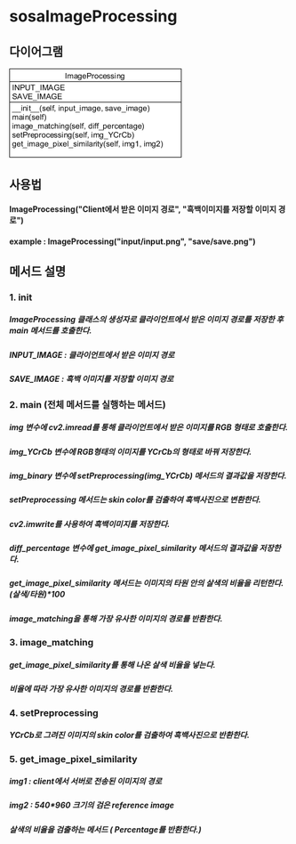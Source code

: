 # sosaImageProcessing

## 다이어그램
 ![diagram](./diagram.png "diagram")

## 사용법
#### ImageProcessing("Client에서 받은 이미지 경로", "흑백이미지를 저장할 이미지 경로")
#### example : ImageProcessing("input/input.png", "save/save.png")
 
 
## 메서드 설명
### 1. __init__
##### ImageProcessing 클래스의 생성자로 클라이언트에서 받은 이미지 경로를 저장한 후 main 메서드를 호출한다.
##### INPUT_IMAGE : 클라이언트에서 받은 이미지 경로
##### SAVE_IMAGE : 흑백 이미지를 저장할 이미지 경로
 
 
### 2. main (전체 메서드를 실행하는 메서드)
##### img 변수에 cv2.imread를 통해 클라이언트에서 받은 이미지를 RGB 형태로 호출한다.
##### img_YCrCb 변수에 RGB형태의 이미지를 YCrCb의 형태로 바꿔 저장한다.
##### img_binary 변수에 setPreprocessing(img_YCrCb) 메서드의 결과값을 저장한다.
##### setPreprocessing 메서드는 skin color를 검출하여 흑백사진으로 변환한다.
##### cv2.imwrite를 사용하여 흑백이미지를 저장한다.
##### diff_percentage 변수에 get_image_pixel_similarity 메서드의 결과값을 저장한다.
##### get_image_pixel_similarity 메서드는 이미지의 타원 안의 살색의 비율을 리턴한다. (살색/타원)*100
##### image_matching을 통해 가장 유사한 이미지의 경로를 반환한다.
 
 
### 3. image_matching
##### get_image_pixel_similarity를 통해 나온 살색 비율을 넣는다.
##### 비율에 따라 가장 유사한 이미지의 경로를 반환한다.
 
 
### 4. setPreprocessing
##### YCrCb로 그려진 이미지의 skin color를 검출하여 흑백사진으로 반환한다.
 
 
### 5. get_image_pixel_similarity
##### img1 : client에서 서버로 전송된 이미지의 경로
##### img2 : 540*960 크기의 검은 reference image
##### 살색의 비율을 검출하는 메서드 ( Percentage를 반환한다.)

